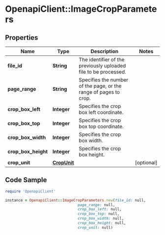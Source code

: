 # OpenapiClient::ImageCropParameters

## Properties

Name | Type | Description | Notes
------------ | ------------- | ------------- | -------------
**file_id** | **String** | The identifier of the previously uploaded file to be processed. | 
**page_range** | **String** | Specifies the number of the page, or the range of pages to crop. | 
**crop_box_left** | **Integer** | Specifies the crop box left coordinate. | 
**crop_box_top** | **Integer** | Specifies the crop box top coordinate. | 
**crop_box_width** | **Integer** | Specifies the crop box width. | 
**crop_box_height** | **Integer** | Specifies the crop box height. | 
**crop_unit** | [**CropUnit**](CropUnit.md) |  | [optional] 

## Code Sample

```ruby
require 'OpenapiClient'

instance = OpenapiClient::ImageCropParameters.new(file_id: null,
                                 page_range: null,
                                 crop_box_left: null,
                                 crop_box_top: null,
                                 crop_box_width: null,
                                 crop_box_height: null,
                                 crop_unit: null)
```



